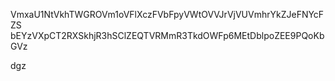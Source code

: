 VmxaU1NtVkhTWGROVm1oVFlXczFVbFpyVWtOVVJrVjVUVmhrYkZJeFNYcFZS
bEYzVXpCT2RXSkhjR3hSClZEQTVRMmR3TkdOWFp6MEtDblpoZEE9PQoKbGVz

dgz
